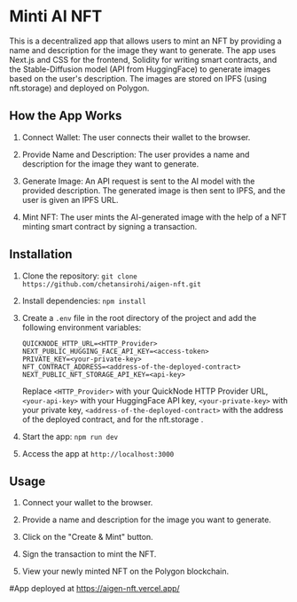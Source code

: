 # Minti AI NFT

This is a decentralized app that allows users to mint an NFT by providing a name and description for the image they want to generate. The app uses Next.js and CSS for the frontend, Solidity for writing smart contracts, and the Stable-Diffusion model (API from HuggingFace) to generate images based on the user's description. The images are stored on IPFS (using nft.storage) and deployed on Polygon.

## How the App Works

1. Connect Wallet: The user connects their wallet to the browser.

2. Provide Name and Description: The user provides a name and description for the image they want to generate.

3. Generate Image: An API request is sent to the AI model with the provided description. The generated image is then sent to IPFS, and the user is given an IPFS URL.

4. Mint NFT: The user mints the AI-generated image with the help of a NFT minting smart contract by signing a transaction.

## Installation

1. Clone the repository: `git clone https://github.com/chetansirohi/aigen-nft.git`

2. Install dependencies: `npm install`

3. Create a `.env` file in the root directory of the project and add the following environment variables:

   ```
   QUICKNODE_HTTP_URL=<HTTP_Provider>
   NEXT_PUBLIC_HUGGING_FACE_API_KEY=<access-token>
   PRIVATE_KEY=<your-private-key>
   NFT_CONTRACT_ADDRESS=<address-of-the-deployed-contract>
   NEXT_PUBLIC_NFT_STORAGE_API_KEY=<api-key>
   ```

   Replace `<HTTP_Provider>` with your QuickNode HTTP Provider  URL,`<your-api-key>` with your HuggingFace API key, `<your-private-key>` with your private key, `<address-of-the-deployed-contract>` with the address of the deployed contract, and <api-key> for the nft.storage .

4. Start the app: `npm run dev`

5. Access the app at `http://localhost:3000`

## Usage

1. Connect your wallet to the browser.

2. Provide a name and description for the image you want to generate.

3. Click on the "Create & Mint" button.

4. Sign the transaction to mint the NFT.

5. View your newly minted NFT on the Polygon blockchain.

#App deployed at https://aigen-nft.vercel.app/
